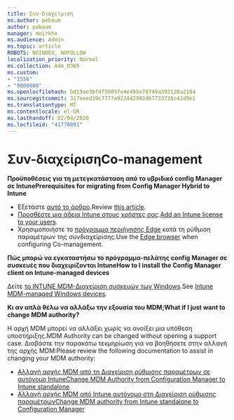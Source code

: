 ```yaml
---
title: Συν-διαχείριση
ms.author: pebaum
author: pebaum
manager: mnirkhe
ms.audience: Admin
ms.topic: article
ROBOTS: NOINDEX, NOFOLLOW
localization_priority: Normal
ms.collection: Adm_O365
ms.custom:
- "1556"
- "9000080"
ms.openlocfilehash: bd19ae3bfdf5005fe4e495e78749a393128a2184
ms.sourcegitcommit: 317eeed39c7777a922442992d67733726c41d9e1
ms.translationtype: MT
ms.contentlocale: el-GR
ms.lasthandoff: 02/04/2020
ms.locfileid: "41770891"
---
```

# <a name="co-management"></a><span data-ttu-id="a7565-102">Συν-διαχείριση</span><span class="sxs-lookup"><span data-stu-id="a7565-102">Co-management</span></span>

<span data-ttu-id="a7565-103">**Προϋποθέσεις για τη μετεγκατάσταση από το υβριδικό config Manager σε Intune**</span><span class="sxs-lookup"><span data-stu-id="a7565-103">**Prerequisites for migrating from Config Manager Hybrid to Intune**</span></span>

- <span data-ttu-id="a7565-104">Εξετάστε [αυτό το άρθρο](https://docs.microsoft.com/configmgr/mdm/deploy-use/migrate-hybridmdm-to-intunesa).</span><span class="sxs-lookup"><span data-stu-id="a7565-104">Review [this article](https://docs.microsoft.com/configmgr/mdm/deploy-use/migrate-hybridmdm-to-intunesa).</span></span>
- <span data-ttu-id="a7565-105">[Προσθέστε μια άδεια Intune στους χρήστες σας](https://docs.microsoft.com/intune/licenses-assign).</span><span class="sxs-lookup"><span data-stu-id="a7565-105">[Add an Intune license to your users](https://docs.microsoft.com/intune/licenses-assign).</span></span>
- <span data-ttu-id="a7565-106">Χρησιμοποιήστε το [πρόγραμμα περιήγησης Edge](https://www.microsoft.com/windows/microsoft-edge) κατά τη ρύθμιση παραμέτρων της συνδιαχείρισης.</span><span class="sxs-lookup"><span data-stu-id="a7565-106">Use the [Edge browser](https://www.microsoft.com/windows/microsoft-edge) when configuring Co-management.</span></span>

<span data-ttu-id="a7565-107">**Πώς μπορώ να εγκαταστήσω το πρόγραμμα-πελάτης config Manager σε συσκευές που διαχειρίζονται Intune**</span><span class="sxs-lookup"><span data-stu-id="a7565-107">**How to I install the Config Manager client on Intune-managed devices**</span></span>

<span data-ttu-id="a7565-108">Δείτε [το INTUNE MDM-Διαχείριση συσκευών των Windows](https://docs.microsoft.com/configmgr/core/clients/deploy/deploy-clients-to-windows-computers#bkmk_mdm).</span><span class="sxs-lookup"><span data-stu-id="a7565-108">See [Intune MDM-managed Windows devices](https://docs.microsoft.com/configmgr/core/clients/deploy/deploy-clients-to-windows-computers#bkmk_mdm).</span></span>

<span data-ttu-id="a7565-109">**Κι αν απλά θέλω να αλλάξω την εξουσία του MDM;**</span><span class="sxs-lookup"><span data-stu-id="a7565-109">**What if I just want to change MDM authority?**</span></span>

<span data-ttu-id="a7565-110">Η αρχή MDM μπορεί να αλλάξει χωρίς να ανοίξει μια υπόθεση υποστήριξης.</span><span class="sxs-lookup"><span data-stu-id="a7565-110">MDM Authority can be changed without opening a support case.</span></span> <span data-ttu-id="a7565-111">Διαβάστε την παρακάτω τεκμηρίωση για να βοηθήσετε στην αλλαγή της αρχής MDM:</span><span class="sxs-lookup"><span data-stu-id="a7565-111">Please review the following documentation to assist in changing your MDM authority:</span></span>

- [<span data-ttu-id="a7565-112">Αλλαγή αρχής MDM από τη Διαχείριση ρύθμισης παραμέτρων σε αυτόνομο Intune</span><span class="sxs-lookup"><span data-stu-id="a7565-112">Change MDM Authority from Configuration Manager to Intune standalone</span></span>](https://docs.microsoft.com/configmgr/mdm/deploy-use/migrate-change-mdm-authority)
- [<span data-ttu-id="a7565-113">Αλλαγή αρχής MDM από Intune αυτόνομο στη Διαχείριση ρύθμισης παραμέτρων</span><span class="sxs-lookup"><span data-stu-id="a7565-113">Change MDM authority from Intune standalone to Configuration Manager</span></span>](https://docs.microsoft.com/configmgr/mdm/deploy-use/change-mdm-authority)
